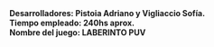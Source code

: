 <b>
  Desarrolladores:  Pistoia Adriano y Vigliaccio Sofía.
<br>
  Tiempo empleado:  240hs aprox.
<br>
  Nombre del juego: LABERINTO PUV 
</b>
